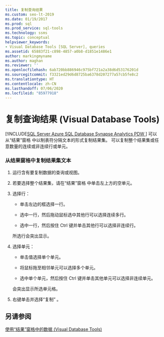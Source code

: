 ```yaml
---
title: 复制查询结果
ms.custom: seo-lt-2019
ms.date: 01/19/2017
ms.prod: sql
ms.prod_service: sql-tools
ms.technology: ssms
ms.topic: conceptual
helpviewer_keywords:
- Visual Database Tools [SQL Server], queries
ms.assetid: 65883f21-c898-4857-a0b8-d1851e1486e1
author: markingmyname
ms.author: maghan
ms.reviewer: ''
ms.openlocfilehash: 6ab720bb886946c975bf721a2a38d6d53176201d
ms.sourcegitcommit: f3321ed29d6d8725ba6378d207277a57cb5fe8c2
ms.translationtype: HT
ms.contentlocale: zh-CN
ms.lasthandoff: 07/06/2020
ms.locfileid: "85977918"
---
```

# <a name="copy-query-results-visual-database-tools"></a>复制查询结果 (Visual Database Tools)
[!INCLUDE[SQL Server Azure SQL Database Synapse Analytics PDW ](../../includes/applies-to-version/sql-asdb-asdbmi-asa-pdw.md)]
可以从“结果”窗格  中以制表符分隔文本的形式复制结果集。 可以复制整个结果集或任意数量的连续或非连续行或单元。  
  
### <a name="to-copy-result-set-text-from-the-results-pane"></a>从结果窗格中复制结果集文本  
  
1.  运行含有要复制数据的查询或视图。  
  
2.  若要选择整个结果集，请在“结果”窗格  中单击左上方的空单元。  
  
3.  选择行：  
  
    -   单击左边的框选择一行。  
  
    -   选中一行，然后拖动鼠标选中其他行可以选择连续多行。  
  
    -   选中一行，然后按住 Ctrl 键并单击其他行可以选择非连续行。  
  
    所选行会突出显示。  
  
4.  选择单元：  
  
    -   单击值选择单个单元。  
  
    -   将鼠标拖至相邻单元可以选择多个单元。  
  
    -   选中单个单元，然后按住 Ctrl 键并单击其他单元可以选择非连续单元。  
  
    会突出显示所选单元格。  
  
5.  右键单击并选择“复制”  。  
  
## <a name="see-also"></a>另请参阅  
[使用“结果”窗格中的数据 (Visual Database Tools)](../../ssms/visual-db-tools/work-with-data-in-the-results-pane-visual-database-tools.md)  
  
